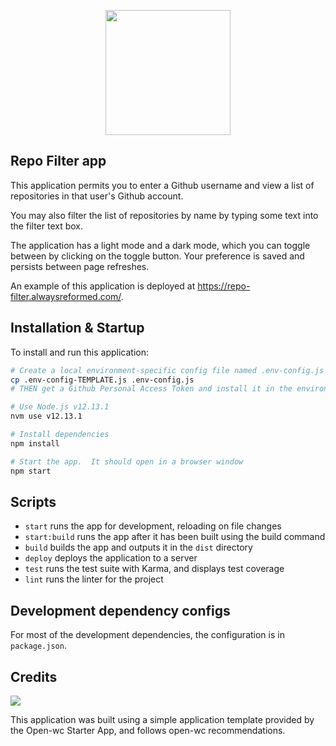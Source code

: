 <p align="center">
  <img width="200" src="https://open-wc.org/hero.png"></img>
</p>

## Repo Filter app

This application permits you to enter a Github username and view a list of repositories in that user's Github account.

You may also filter the list of repositories by name by typing some text into the filter text box.

The application has a light mode and a dark mode, which you can toggle between by clicking on the toggle button.
Your preference is saved and persists between page refreshes.

An example of this application is deployed at https://repo-filter.alwaysreformed.com/.

## Installation & Startup

To install and run this application:

```bash
# Create a local environment-specific config file named .env-config.js
cp .env-config-TEMPLATE.js .env-config.js
# THEN get a Github Personal Access Token and install it in the environment-specific config file

# Use Node.js v12.13.1
nvm use v12.13.1

# Install dependencies
npm install

# Start the app.  It should open in a browser window
npm start
```

## Scripts

- `start` runs the app for development, reloading on file changes
- `start:build` runs the app after it has been built using the build command
- `build` builds the app and outputs it in the `dist` directory
- `deploy` deploys the application to a server
- `test` runs the test suite with Karma, and displays test coverage
- `lint` runs the linter for the project

## Development dependency configs

For most of the development dependencies, the configuration is in `package.json`.

## Credits
[![](https://img.shields.io/badge/built%20with-open--wc-blue.svg)](https://github.com/open-wc)

This application was built using a simple application template provided by the Open-wc Starter App, and follows open-wc recommendations.

